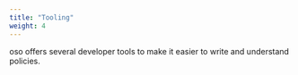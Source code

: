 ```yaml
---
title: "Tooling"
weight: 4
---
```


oso offers several developer tools to make it easier to write and understand policies.
